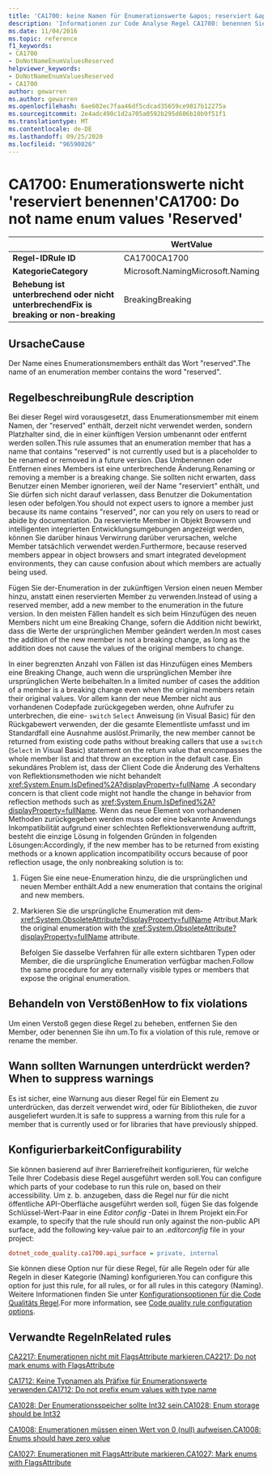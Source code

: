 ```yaml
---
title: 'CA1700: keine Namen für Enumerationswerte &apos; reserviert &apos; (Code Analyse)'
description: 'Informationen zur Code Analyse Regel CA1700: benennen Sie die Enumerationswerte nicht als &apos; reserviert.&apos;'
ms.date: 11/04/2016
ms.topic: reference
f1_keywords:
- CA1700
- DoNotNameEnumValuesReserved
helpviewer_keywords:
- DoNotNameEnumValuesReserved
- CA1700
author: gewarren
ms.author: gewarren
ms.openlocfilehash: 6ae602ec7faa46df5cdcad35659ce9817b12275a
ms.sourcegitcommit: 2e4adc490c1d2a705a0592b295d606b10b9f51f1
ms.translationtype: MT
ms.contentlocale: de-DE
ms.lasthandoff: 09/25/2020
ms.locfileid: "96590826"
---
```

# <a name="ca1700-do-not-name-enum-values-39reserved39"></a><span data-ttu-id="ba254-103">CA1700: Enumerationswerte nicht &#39;reserviert benennen&#39;</span><span class="sxs-lookup"><span data-stu-id="ba254-103">CA1700: Do not name enum values &#39;Reserved&#39;</span></span>

| | <span data-ttu-id="ba254-104">Wert</span><span class="sxs-lookup"><span data-stu-id="ba254-104">Value</span></span> |
|-|-|
| <span data-ttu-id="ba254-105">**Regel-ID**</span><span class="sxs-lookup"><span data-stu-id="ba254-105">**Rule ID**</span></span> |<span data-ttu-id="ba254-106">CA1700</span><span class="sxs-lookup"><span data-stu-id="ba254-106">CA1700</span></span>|
| <span data-ttu-id="ba254-107">**Kategorie**</span><span class="sxs-lookup"><span data-stu-id="ba254-107">**Category**</span></span> |<span data-ttu-id="ba254-108">Microsoft.Naming</span><span class="sxs-lookup"><span data-stu-id="ba254-108">Microsoft.Naming</span></span>|
| <span data-ttu-id="ba254-109">**Behebung ist unterbrechend oder nicht unterbrechend**</span><span class="sxs-lookup"><span data-stu-id="ba254-109">**Fix is breaking or non-breaking**</span></span> |<span data-ttu-id="ba254-110">Breaking</span><span class="sxs-lookup"><span data-stu-id="ba254-110">Breaking</span></span>|

## <a name="cause"></a><span data-ttu-id="ba254-111">Ursache</span><span class="sxs-lookup"><span data-stu-id="ba254-111">Cause</span></span>

<span data-ttu-id="ba254-112">Der Name eines Enumerationsmembers enthält das Wort "reserved".</span><span class="sxs-lookup"><span data-stu-id="ba254-112">The name of an enumeration member contains the word "reserved".</span></span>

## <a name="rule-description"></a><span data-ttu-id="ba254-113">Regelbeschreibung</span><span class="sxs-lookup"><span data-stu-id="ba254-113">Rule description</span></span>

<span data-ttu-id="ba254-114">Bei dieser Regel wird vorausgesetzt, dass Enumerationsmember mit einem Namen, der "reserved" enthält, derzeit nicht verwendet werden, sondern Platzhalter sind, die in einer künftigen Version umbenannt oder entfernt werden sollen.</span><span class="sxs-lookup"><span data-stu-id="ba254-114">This rule assumes that an enumeration member that has a name that contains "reserved" is not currently used but is a placeholder to be renamed or removed in a future version.</span></span> <span data-ttu-id="ba254-115">Das Umbenennen oder Entfernen eines Members ist eine unterbrechende Änderung.</span><span class="sxs-lookup"><span data-stu-id="ba254-115">Renaming or removing a member is a breaking change.</span></span> <span data-ttu-id="ba254-116">Sie sollten nicht erwarten, dass Benutzer einen Member ignorieren, weil der Name "reserviert" enthält, und Sie dürfen sich nicht darauf verlassen, dass Benutzer die Dokumentation lesen oder befolgen.</span><span class="sxs-lookup"><span data-stu-id="ba254-116">You should not expect users to ignore a member just because its name contains "reserved", nor can you rely on users to read or abide by documentation.</span></span> <span data-ttu-id="ba254-117">Da reservierte Member in Objekt Browsern und intelligenten integrierten Entwicklungsumgebungen angezeigt werden, können Sie darüber hinaus Verwirrung darüber verursachen, welche Member tatsächlich verwendet werden.</span><span class="sxs-lookup"><span data-stu-id="ba254-117">Furthermore, because reserved members appear in object browsers and smart integrated development environments, they can cause confusion about which members are actually being used.</span></span>

<span data-ttu-id="ba254-118">Fügen Sie der-Enumeration in der zukünftigen Version einen neuen Member hinzu, anstatt einen reservierten Member zu verwenden.</span><span class="sxs-lookup"><span data-stu-id="ba254-118">Instead of using a reserved member, add a new member to the enumeration in the future version.</span></span> <span data-ttu-id="ba254-119">In den meisten Fällen handelt es sich beim Hinzufügen des neuen Members nicht um eine Breaking Change, sofern die Addition nicht bewirkt, dass die Werte der ursprünglichen Member geändert werden.</span><span class="sxs-lookup"><span data-stu-id="ba254-119">In most cases the addition of the new member is not a breaking change, as long as the addition does not cause the values of the original members to change.</span></span>

<span data-ttu-id="ba254-120">In einer begrenzten Anzahl von Fällen ist das Hinzufügen eines Members eine Breaking Change, auch wenn die ursprünglichen Member ihre ursprünglichen Werte beibehalten.</span><span class="sxs-lookup"><span data-stu-id="ba254-120">In a limited number of cases the addition of a member is a breaking change even when the original members retain their original values.</span></span> <span data-ttu-id="ba254-121">Vor allem kann der neue Member nicht aus vorhandenen Codepfade zurückgegeben werden, ohne Aufrufer zu unterbrechen, die eine- `switch` `Select` Anweisung (in Visual Basic) für den Rückgabewert verwenden, der die gesamte Elementliste umfasst und im Standardfall eine Ausnahme auslöst.</span><span class="sxs-lookup"><span data-stu-id="ba254-121">Primarily, the new member cannot be returned from existing code paths without breaking callers that use a `switch` (`Select` in Visual Basic) statement on the return value that encompasses the whole member list and that throw an exception in the default case.</span></span> <span data-ttu-id="ba254-122">Ein sekundäres Problem ist, dass der Client Code die Änderung des Verhaltens von Reflektionsmethoden wie nicht behandelt <xref:System.Enum.IsDefined%2A?displayProperty=fullName> .</span><span class="sxs-lookup"><span data-stu-id="ba254-122">A secondary concern is that client code might not handle the change in behavior from reflection methods such as <xref:System.Enum.IsDefined%2A?displayProperty=fullName>.</span></span> <span data-ttu-id="ba254-123">Wenn das neue Element von vorhandenen Methoden zurückgegeben werden muss oder eine bekannte Anwendungs Inkompatibilität aufgrund einer schlechten Reflektionsverwendung auftritt, besteht die einzige Lösung in folgenden Gründen in folgenden Lösungen:</span><span class="sxs-lookup"><span data-stu-id="ba254-123">Accordingly, if the new member has to be returned from existing methods or a known application incompatibility occurs because of poor reflection usage, the only nonbreaking solution is to:</span></span>

1. <span data-ttu-id="ba254-124">Fügen Sie eine neue-Enumeration hinzu, die die ursprünglichen und neuen Member enthält.</span><span class="sxs-lookup"><span data-stu-id="ba254-124">Add a new enumeration that contains the original and new members.</span></span>

2. <span data-ttu-id="ba254-125">Markieren Sie die ursprüngliche Enumeration mit dem- <xref:System.ObsoleteAttribute?displayProperty=fullName> Attribut.</span><span class="sxs-lookup"><span data-stu-id="ba254-125">Mark the original enumeration with the <xref:System.ObsoleteAttribute?displayProperty=fullName> attribute.</span></span>

   <span data-ttu-id="ba254-126">Befolgen Sie dasselbe Verfahren für alle extern sichtbaren Typen oder Member, die die ursprüngliche Enumeration verfügbar machen.</span><span class="sxs-lookup"><span data-stu-id="ba254-126">Follow the same procedure for any externally visible types or members that expose the original enumeration.</span></span>

## <a name="how-to-fix-violations"></a><span data-ttu-id="ba254-127">Behandeln von Verstößen</span><span class="sxs-lookup"><span data-stu-id="ba254-127">How to fix violations</span></span>

<span data-ttu-id="ba254-128">Um einen Verstoß gegen diese Regel zu beheben, entfernen Sie den Member, oder benennen Sie ihn um.</span><span class="sxs-lookup"><span data-stu-id="ba254-128">To fix a violation of this rule, remove or rename the member.</span></span>

## <a name="when-to-suppress-warnings"></a><span data-ttu-id="ba254-129">Wann sollten Warnungen unterdrückt werden?</span><span class="sxs-lookup"><span data-stu-id="ba254-129">When to suppress warnings</span></span>

<span data-ttu-id="ba254-130">Es ist sicher, eine Warnung aus dieser Regel für ein Element zu unterdrücken, das derzeit verwendet wird, oder für Bibliotheken, die zuvor ausgeliefert wurden.</span><span class="sxs-lookup"><span data-stu-id="ba254-130">It is safe to suppress a warning from this rule for a member that is currently used or for libraries that have previously shipped.</span></span>

## <a name="configurability"></a><span data-ttu-id="ba254-131">Konfigurierbarkeit</span><span class="sxs-lookup"><span data-stu-id="ba254-131">Configurability</span></span>

<span data-ttu-id="ba254-132">Sie können basierend auf ihrer Barrierefreiheit konfigurieren, für welche Teile Ihrer Codebasis diese Regel ausgeführt werden soll.</span><span class="sxs-lookup"><span data-stu-id="ba254-132">You can configure which parts of your codebase to run this rule on, based on their accessibility.</span></span> <span data-ttu-id="ba254-133">Um z. b. anzugeben, dass die Regel nur für die nicht öffentliche API-Oberfläche ausgeführt werden soll, fügen Sie das folgende Schlüssel-Wert-Paar in eine *Editor config* -Datei in Ihrem Projekt ein:</span><span class="sxs-lookup"><span data-stu-id="ba254-133">For example, to specify that the rule should run only against the non-public API surface, add the following key-value pair to an *.editorconfig* file in your project:</span></span>

```ini
dotnet_code_quality.ca1700.api_surface = private, internal
```

<span data-ttu-id="ba254-134">Sie können diese Option nur für diese Regel, für alle Regeln oder für alle Regeln in dieser Kategorie (Naming) konfigurieren.</span><span class="sxs-lookup"><span data-stu-id="ba254-134">You can configure this option for just this rule, for all rules, or for all rules in this category (Naming).</span></span> <span data-ttu-id="ba254-135">Weitere Informationen finden Sie unter [Konfigurationsoptionen für die Code Qualitäts Regel](../code-quality-rule-options.md).</span><span class="sxs-lookup"><span data-stu-id="ba254-135">For more information, see [Code quality rule configuration options](../code-quality-rule-options.md).</span></span>

## <a name="related-rules"></a><span data-ttu-id="ba254-136">Verwandte Regeln</span><span class="sxs-lookup"><span data-stu-id="ba254-136">Related rules</span></span>

[<span data-ttu-id="ba254-137">CA2217: Enumerationen nicht mit FlagsAttribute markieren.</span><span class="sxs-lookup"><span data-stu-id="ba254-137">CA2217: Do not mark enums with FlagsAttribute</span></span>](ca2217.md)

[<span data-ttu-id="ba254-138">CA1712: Keine Typnamen als Präfixe für Enumerationswerte verwenden.</span><span class="sxs-lookup"><span data-stu-id="ba254-138">CA1712: Do not prefix enum values with type name</span></span>](ca1712.md)

[<span data-ttu-id="ba254-139">CA1028: Der Enumerationsspeicher sollte Int32 sein.</span><span class="sxs-lookup"><span data-stu-id="ba254-139">CA1028: Enum storage should be Int32</span></span>](ca1028.md)

[<span data-ttu-id="ba254-140">CA1008: Enumerationen müssen einen Wert von 0 (null) aufweisen.</span><span class="sxs-lookup"><span data-stu-id="ba254-140">CA1008: Enums should have zero value</span></span>](ca1008.md)

[<span data-ttu-id="ba254-141">CA1027: Enumerationen mit FlagsAttribute markieren.</span><span class="sxs-lookup"><span data-stu-id="ba254-141">CA1027: Mark enums with FlagsAttribute</span></span>](ca1027.md)
